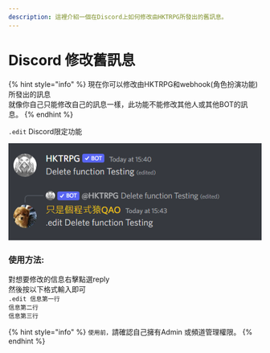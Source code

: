 ```yaml
---
description: 這裡介紹一個在Discord上如何修改由HKTRPG所發出的舊訊息。
---
```


# Discord 修改舊訊息

{% hint style="info" %}
現在你可以修改由HKTRPG和webhook(角色扮演功能)所發出的訊息\
就像你自己只能修改自己的訊息一樣，此功能不能修改其他人或其他BOT的訊息。
{% endhint %}

`.edit`  Discord限定功能

![範例](<../.gitbook/assets/image (2) (2).png>)

### 使用方法:

對想要修改的信息右擊點選reply \
然後按以下格式輸入即可 \
`.edit 信息第一行` \
`信息第二行` \
`信息第三行`

{% hint style="info" %}
`使用前，`請確認自己擁有Admin 或頻道管理權限。
{% endhint %}

